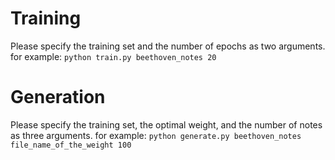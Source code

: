 # Training

Please specify the training set and the number of epochs as two arguments.
for example: `python train.py beethoven_notes 20`

# Generation

Please specify the training set, the optimal weight, and the number of notes as three arguments.
for example: `python generate.py beethoven_notes file_name_of_the_weight 100`